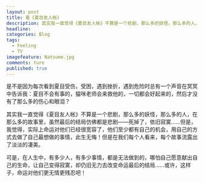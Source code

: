 ```yaml
---
layout: post  
title: 看《夏目友人帐》   
description: 其实我一直觉得《夏目友人帐》不算是一个悲剧，那么多的妖怪，那么多的人，在那么多的故事里，虽然最后的结局仿佛都是悲剧——死掉了，依旧寂寞……      
headline: 
categories: Blog  
tags: 
  - Feeling  
  - TV  
imagefeature: Natsume.jpg  
comments: ture  
published: true  
---
```



是不是因为每次看到夏目受伤，受困，遇到挫折，遇到危险时总有一个声音在冥冥中告诉我：夏目不会有事的，猫咪老师会来救他的，一切都会好起来的，然后才没有了那么多的伤心和眼泪？

其实我一直觉得《夏目友人帐》不算是一个悲剧，那么多的妖怪，那么多的人，在那么多的故事里，虽然最后的结局仿佛都是悲剧——死掉了，依旧寂寞……但是，我觉得，实际上命运对他们已经很宽容了，他们至少都有自己的机会，用自己的方式去做了自己最想做的事情，此生无悔！但是在我们每个人看来，每个故事流露出了淡淡的凄美。

可是，在人生中，有多少人，有多少事情，都是无法做到的，哪怕自己愿意献出自己的生命，让自己变得寂寞，却仍旧无力去改变命运最后的结局……或许，这样子，命运对他们更无情更残忍吧！